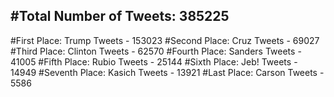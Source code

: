 #Total Number of Tweets: 385225 
---
#First Place: Trump Tweets - 153023
#Second Place: Cruz Tweets - 69027
#Third Place: Clinton Tweets - 62570
#Fourth Place: Sanders Tweets - 41005
#Fifth Place: Rubio Tweets - 25144
#Sixth Place: Jeb! Tweets - 14949
#Seventh Place: Kasich Tweets - 13921
#Last Place: Carson Tweets - 5586
